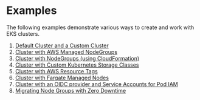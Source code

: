 # Examples

The following examples demonstrate various ways to create and work with EKS
clusters.

1. [Default Cluster and a Custom Cluster](./cluster)
1. [Cluster with AWS Managed NodeGroups](./managed-nodegroups)
1. [Cluster with NodeGroups (using CloudFormation)](./nodegroup)
1. [Cluster with Custom Kubernetes Storage Classes](./storage-classes)
1. [Cluster with AWS Resource Tags](./tags)
1. [Cluster with Fargate Managed Nodes](./fargate)
1. [Cluster with an OIDC provider and Service Accounts for Pod IAM](./oidc-iam-sa)
1. [Migrating Node Groups with Zero Downtime](https://www.pulumi.com/docs/reference/tutorials/kubernetes/tutorial-eks-migrate-nodegroups/)
